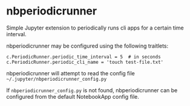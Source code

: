 # nbperiodicrunner
Simple Jupyter extension to periodically runs cli apps for a certain time interval.

nbperiodicrunner may be configured using the following traitlets:
```
c.PeriodicRunner.periodic_time_interval = 5  # in seconds
c.PeriodicRunner.periodic_cli_name = 'touch test-file.txt'
```

nbperiodicrunner will attempt to read the config file `~/.jupyter/nbperiodicrunner_config.py`

If `nbperiodicrunner_config.py` is not found, nbperiodicrunner can be configured from the default NotebookApp config file.
